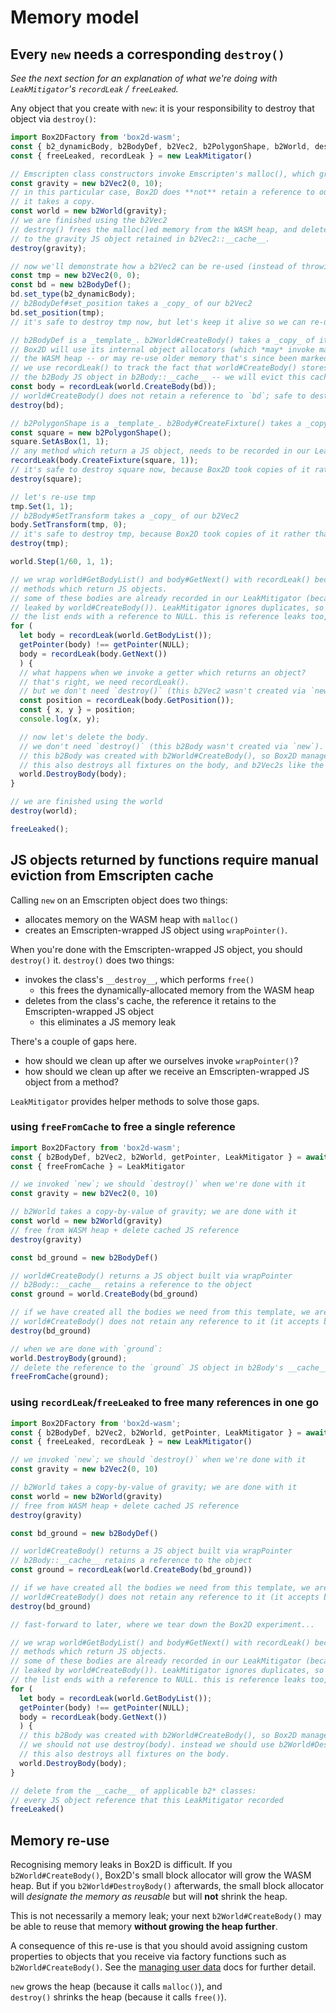 # Memory model

## Every `new` needs a corresponding `destroy()`

_See the next section for an explanation of what we're doing with `LeakMitigator`'s `recordLeak` / `freeLeaked`._

Any object that you create with `new`: it is your responsibility to destroy that object via `destroy()`:

```js
import Box2DFactory from 'box2d-wasm';
const { b2_dynamicBody, b2BodyDef, b2Vec2, b2PolygonShape, b2World, destroy, getPointer, LeakMitigator, NULL } = await Box2DFactory();
const { freeLeaked, recordLeak } = new LeakMitigator()

// Emscripten class constructors invoke Emscripten's malloc(), which grows the WASM heap
const gravity = new b2Vec2(0, 10);
// in this particular case, Box2D does **not** retain a reference to our b2Vec2;
// it takes a copy.
const world = new b2World(gravity);
// we are finished using the b2Vec2
// destroy() frees the malloc()ed memory from the WASM heap, and deletes the reference
// to the gravity JS object retained in b2Vec2::__cache__.
destroy(gravity);

// now we'll demonstrate how a b2Vec2 can be re-used (instead of throwing it away immediately)
const tmp = new b2Vec2(0, 0);
const bd = new b2BodyDef();
bd.set_type(b2_dynamicBody);
// b2BodyDef#set_position takes a _copy_ of our b2Vec2
bd.set_position(tmp);
// it's safe to destroy tmp now, but let's keep it alive so we can re-use it.

// b2BodyDef is a _template_. b2World#CreateBody() takes a _copy_ of it.
// Box2D will use its internal object allocators (which *may* invoke malloc() -- growing
// the WASM heap -- or may re-use older memory that's since been marked as reusable).
// we use recordLeak() to track the fact that world#CreateBody() stores a reference to
// the b2Body JS object in b2Body::__cache__ -- we will evict this cache entry later.
const body = recordLeak(world.CreateBody(bd));
// world#CreateBody() does not retain a reference to `bd`; safe to destroy
destroy(bd);

// b2PolygonShape is a _template_. b2Body#CreateFixture() takes a _copy_ of it.
const square = new b2PolygonShape();
square.SetAsBox(1, 1);
// any method which return a JS object, needs to be recorded in our LeakMitigator
recordLeak(body.CreateFixture(square, 1));
// it's safe to destroy square now, because Box2D took copies of it rather than retaining a reference
destroy(square);

// let's re-use tmp
tmp.Set(1, 1);
// b2Body#SetTransform takes a _copy_ of our b2Vec2
body.SetTransform(tmp, 0);
// it's safe to destroy tmp, because Box2D took copies of it rather than retaining a reference
destroy(tmp);

world.Step(1/60, 1, 1);

// we wrap world#GetBodyList() and body#GetNext() with recordLeak() because they're
// methods which return JS objects.
// some of these bodies are already recorded in our LeakMitigator (because we recorded the body
// leaked by world#CreateBody()). LeakMitigator ignores duplicates, so this is fine.
// the list ends with a reference to NULL. this is reference leaks too, so we record it.
for (
  let body = recordLeak(world.GetBodyList());
  getPointer(body) !== getPointer(NULL);
  body = recordLeak(body.GetNext())
  ) {
  // what happens when we invoke a getter which returns an object?
  // that's right, we need recordLeak().
  // but we don't need `destroy()` (this b2Vec2 wasn't created via `new`).
  const position = recordLeak(body.GetPosition());
  const { x, y } = position;
  console.log(x, y);

  // now let's delete the body.
  // we don't need `destroy()` (this b2Body wasn't created via `new`).
  // this b2Body was created with b2World#CreateBody(), so Box2D manages the memory, not us.
  // this also destroys all fixtures on the body, and b2Vec2s like the "position" we read above.
  world.DestroyBody(body);
}

// we are finished using the world
destroy(world);

freeLeaked();
```

## JS objects returned by functions require manual eviction from Emscripten cache

Calling `new` on an Emscripten object does two things:  
- allocates memory on the WASM heap with `malloc()`
- creates an Emscripten-wrapped JS object using `wrapPointer()`.

When you're done with the Emscripten-wrapped JS object, you should `destroy()` it.
`destroy()` does two things:  
- invokes the class's `__destroy__`, which performs `free()`
  - this frees the dynamically-allocated memory from the WASM heap
- deletes from the class's cache, the reference it retains to the Emscripten-wrapped JS object
  - this eliminates a JS memory leak

There's a couple of gaps here.  
- how should we clean up after we ourselves invoke `wrapPointer()`?
- how should we clean up after we receive an Emscripten-wrapped JS object from a method?

`LeakMitigator` provides helper methods to solve those gaps.

### using `freeFromCache` to free a single reference

```js
import Box2DFactory from 'box2d-wasm';
const { b2BodyDef, b2Vec2, b2World, getPointer, LeakMitigator } = await Box2DFactory()
const { freeFromCache } = LeakMitigator

// we invoked `new`; we should `destroy()` when we're done with it
const gravity = new b2Vec2(0, 10)

// b2World takes a copy-by-value of gravity; we are done with it
const world = new b2World(gravity)
// free from WASM heap + delete cached JS reference
destroy(gravity)

const bd_ground = new b2BodyDef()

// world#CreateBody() returns a JS object built via wrapPointer
// b2Body::__cache__ retains a reference to the object
const ground = world.CreateBody(bd_ground)

// if we have created all the bodies we need from this template, we are free to destroy it.
// world#CreateBody() does not retain any reference to it (it accepts b2BodyDef via copy-by-value)
destroy(bd_ground)

// when we are done with `ground`:
world.DestroyBody(ground);
// delete the reference to the `ground` JS object in b2Body's __cache__
freeFromCache(ground);
```

### using `recordLeak`/`freeLeaked` to free many references in one go

```js
import Box2DFactory from 'box2d-wasm';
const { b2BodyDef, b2Vec2, b2World, getPointer, LeakMitigator } = await Box2DFactory()
const { freeLeaked, recordLeak } = new LeakMitigator()

// we invoked `new`; we should `destroy()` when we're done with it
const gravity = new b2Vec2(0, 10)

// b2World takes a copy-by-value of gravity; we are done with it
const world = new b2World(gravity)
// free from WASM heap + delete cached JS reference
destroy(gravity)

const bd_ground = new b2BodyDef()

// world#CreateBody() returns a JS object built via wrapPointer
// b2Body::__cache__ retains a reference to the object
const ground = recordLeak(world.CreateBody(bd_ground))

// if we have created all the bodies we need from this template, we are free to destroy it.
// world#CreateBody() does not retain any reference to it (it accepts b2BodyDef via copy-by-value)
destroy(bd_ground)

// fast-forward to later, where we tear down the Box2D experiment...

// we wrap world#GetBodyList() and body#GetNext() with recordLeak() because they're
// methods which return JS objects.
// some of these bodies are already recorded in our LeakMitigator (because we recorded the body
// leaked by world#CreateBody()). LeakMitigator ignores duplicates, so this is fine.
// the list ends with a reference to NULL. this is reference leaks too, so we record it.
for (
  let body = recordLeak(world.GetBodyList());
  getPointer(body) !== getPointer(NULL);
  body = recordLeak(body.GetNext())
  ) {
  // this b2Body was created with b2World#CreateBody(), so Box2D manages the memory, not us.
  // we should not use destroy(body). instead we should use b2World#DestroyBody()
  // this also destroys all fixtures on the body.
  world.DestroyBody(body);
}

// delete from the __cache__ of applicable b2* classes:
// every JS object reference that this LeakMitigator recorded
freeLeaked()
```

## Memory re-use

Recognising memory leaks in Box2D is difficult. If you `b2World#CreateBody()`, Box2D's small block allocator will grow the WASM heap. But if you `b2World#DestroyBody()` afterwards, the small block allocator will _designate the memory as reusable_ but will **not** shrink the heap.

This is not necessarily a memory leak; your next `b2World#CreateBody()` may be able to reuse that memory **without growing the heap further**.

A consequence of this re-use is that you should avoid assigning custom properties to objects that you receive via factory functions such as `b2World#CreateBody()`. See the [managing user data](user-data.md) docs for further detail.

`new` grows the heap (because it calls `malloc()`), and  
`destroy()` shrinks the heap (because it calls `free()`).